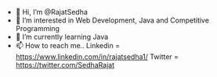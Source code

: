 - 👋 Hi, I’m @RajatSedha
- 👀 I’m interested in Web Development, Java and Competitive Programming
- 🌱 I’m currently learning Java
- 📫 How to reach me.. Linkedin = https://www.linkedin.com/in/rajatsedha1/
                        Twitter = https://twitter.com/SedhaRajat

<!---
RajatSedha/RajatSedha is a ✨ special ✨ repository because its `README.md` (this file) appears on your GitHub profile.
You can click the Preview link to take a look at your changes.
--->
